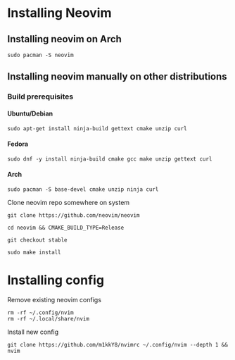 # Installing Neovim 

## Installing neovim on Arch
```
sudo pacman -S neovim
```

## Installing neovim manually on other distributions
### Build prerequisites
#### Ubuntu/Debian
```
sudo apt-get install ninja-build gettext cmake unzip curl
```

#### Fedora
```
sudo dnf -y install ninja-build cmake gcc make unzip gettext curl
```

#### Arch
```
sudo pacman -S base-devel cmake unzip ninja curl
```

Clone neovim repo somewhere on system
```
git clone https://github.com/neovim/neovim
```
```
cd neovim && CMAKE_BUILD_TYPE=Release
```
```
git checkout stable
```
```
sudo make install
```

# Installing config

Remove existing neovim configs
```
rm -rf ~/.config/nvim 
rm -rf ~/.local/share/nvim
```

Install new config
```
git clone https://github.com/m1kkY8/nvimrc ~/.config/nvim --depth 1 && nvim
```
